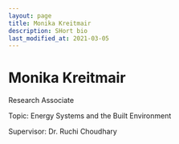```yaml
---
layout: page
title: Monika Kreitmair
description: SHort bio
last_modified_at: 2021-03-05
---
```


# Monika Kreitmair

Research Associate

Topic: Energy Systems and the Built Environment

Supervisor: Dr. Ruchi Choudhary